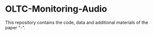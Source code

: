# OLTC-Monitoring-Audio
This repository contains the code, data and additional materials of the paper "-". 
